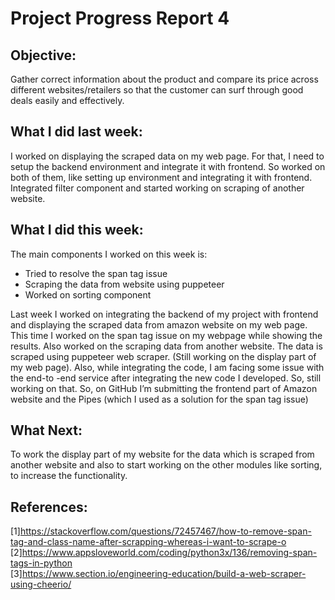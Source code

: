 # Project Progress Report 4

## Objective: 
Gather correct information about the product and compare its price across different websites/retailers so that the customer can surf through good deals easily and effectively. 

## What I did last week: 
I worked on displaying the scraped data on my web page. For that, I need to setup the backend environment and integrate it with frontend. So worked on both of them, like setting up environment and integrating it with frontend. Integrated filter component and started working on scraping of another website.

## What I did this week: 
The main components I worked on this week is: 
- Tried to resolve the span tag issue
- Scraping the data from website using puppeteer
- Worked on sorting component

Last week I worked on integrating the backend of my project with frontend and displaying the scraped data from amazon website on my web page. This time I worked on the span tag issue on my webpage while showing the results. Also worked on the scraping data from another website. The data is scraped using puppeteer web scraper. (Still working on the display part of my web page). Also, while integrating the code, I am facing some issue with the end-to -end service after integrating the new code I developed. So, still working on that. So, on GitHub I’m submitting the frontend part of Amazon website and the Pipes (which I used as a solution for the span tag issue)

## What Next: 
To work the display part of my website for the data which is scraped from another website and also to start working on the other modules like sorting, to increase the functionality.



## References:
[1]https://stackoverflow.com/questions/72457467/how-to-remove-span-tag-and-class-name-after-scrapping-whereas-i-want-to-scrape-o  
[2]https://www.appsloveworld.com/coding/python3x/136/removing-span-tags-in-python  
[3]https://www.section.io/engineering-education/build-a-web-scraper-using-cheerio/
